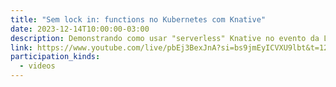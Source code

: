 ```yaml
---
title: "Sem lock in: functions no Kubernetes com Knative"
date: 2023-12-14T10:00:00-03:00
description: Demonstrando como usar "serverless" Knative no evento da LINUXtips.
link: https://www.youtube.com/live/pbEj3BexJnA?si=bs9jmEyICVXU9lbt&t=12488
participation_kinds:
  - videos
---
```

